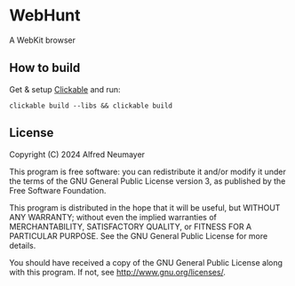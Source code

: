 # WebHunt

A WebKit browser

## How to build

Get & setup [Clickable](https://clickable-ut.dev) and run:

```
clickable build --libs && clickable build
```

## License

Copyright (C) 2024  Alfred Neumayer

This program is free software: you can redistribute it and/or modify it under
the terms of the GNU General Public License version 3, as published by the
Free Software Foundation.

This program is distributed in the hope that it will be useful, but WITHOUT ANY
WARRANTY; without even the implied warranties of MERCHANTABILITY, SATISFACTORY
QUALITY, or FITNESS FOR A PARTICULAR PURPOSE.  See the GNU General Public License
for more details.

You should have received a copy of the GNU General Public License along with
this program. If not, see <http://www.gnu.org/licenses/>.
